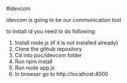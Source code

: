 #idevcom

idevcom is going to be our communication tool

to install id you need to do following:

1.	Install node.js (if it is not installed already)
2.	Clone the github repository
2.	Cd into poc/idevcom folder
3.	Run npm install
4.	Run node app.js
5.	In browser go to http://localhost:4000
